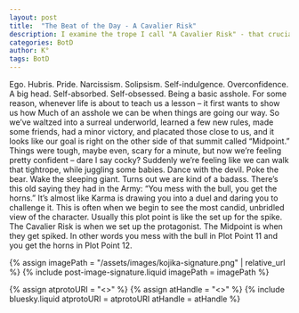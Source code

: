 ```yaml
---
layout: post
title:  "The Beat of the Day - A Cavalier Risk"
description: I examine the trope I call "A Cavalier Risk" - that crucial moment when a character's early success breeds dangerous overconfidence. Just before the story's midpoint, protagonists often feel invincible after initial victories, leading them to take reckless actions that set up their downfall. Using metaphors like "poking the bear" and "messing with the bull," I describe how this plot point reveals characters' true nature while setting them up for the harsh lessons waiting at the midpoint. This dance between pride and consequence is essential for character development.
categories: BotD
author: K°
tags: BotD
---
```


Ego. Hubris. Pride. Narcissism. Solipsism. Self-indulgence. Overconfidence. A big head. Self-absorbed. Self-obsessed. Being a basic asshole. For some reason, whenever life is about to teach us a lesson – it first wants to show us how Much of an asshole we can be when things are going our way. So we’ve waltzed into a surreal underworld, learned a few new rules, made some friends, had a minor victory, and placated those close to us, and it looks like our goal is right on the other side of that summit called “Midpoint.” Things were tough, maybe even, scary for a minute, but now we’re feeling pretty confident – dare I say cocky? Suddenly we’re feeling like we can walk that tightrope, while juggling some babies. Dance with the devil. Poke the bear. Wake the sleeping giant. Turns out we are kind of a badass. There’s this old saying they had in the Army: “You mess with the bull, you get the horns.” It’s almost like Karma is drawing you into a duel and daring you to challenge it. This is often when we begin to see the most candid, unbridled view of the character. Usually this plot point is like the set up for the spike. The Cavalier Risk is when we set up the protagonist. The Midpoint is when they get spiked. In other words you mess with the bull in Plot Point 11 and you get the horns in Plot Point 12.

<!-- signature -->
{% assign imagePath = "/assets/images/kojika-signature.png" | relative_url %}
{% include post-image-signature.liquid imagePath = imagePath %}

<!-- comments -->
{% assign atprotoURI = "<<atprotoURI>>" %}
{% assign atHandle = "<<atHandle>>" %}
{% include bluesky.liquid atprotoURI = atprotoURI atHandle = atHandle %}
